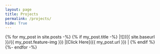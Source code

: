 ```yaml
---
layout: page
title: Projects
permalink: /projects/
hide: True
---
```

<!--
{% for post in site.posts %}
<a href="{{ post.url }}">
<img src="{{ site.baseurl }}/{{ post.feature-img }}" width="200"
   height="200"></a>
{% endfor %} -->

{% for my_post in site.posts -%}
{% if my_post.title -%}
|![]({{ site.baseurl }}/{{ my_post.feature-img }})  |[Click Here]({{ my_post.url }})  |
{% endif %}
{%- endfor -%}
